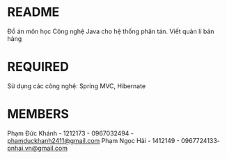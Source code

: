 # README #
Đồ án môn học Công nghệ Java cho hệ thống phân tán. Viết quản lí bán hàng
# REQUIRED
Sử dụng các công nghệ: Spring MVC, Hibernate
# MEMBERS
Phạm Đức Khánh - 1212173 - 0967032494 - phamduckhanh2411@gmail.com
Phạm Ngọc Hải  - 1412149 - 0967724133- pnhai.vn@gmail.com